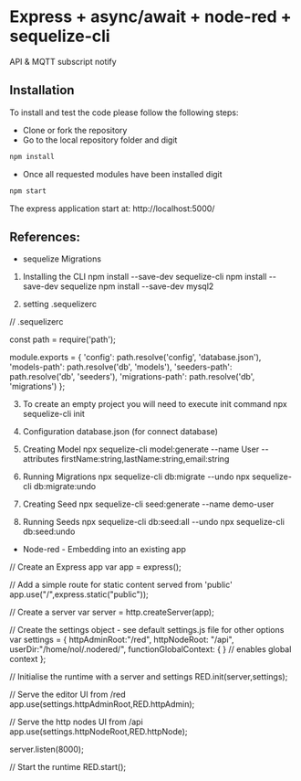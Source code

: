 # Express + async/await + node-red + sequelize-cli

API & MQTT subscript notify

## Installation

To install and test the code please follow the following steps:

* Clone or fork the repository
* Go to the local repository folder and digit 
```bash
npm install
```
* Once all requested modules have been installed digit
```bash
npm start
```
The express application start at: http://localhost:5000/

## References:
* sequelize Migrations
1. Installing the CLI
npm install --save-dev sequelize-cli
npm install --save-dev sequelize 
npm install --save-dev mysql2 

2. setting  .sequelizerc

// .sequelizerc

const path = require('path');
 
module.exports = {
  'config': path.resolve('config', 'database.json'),
  'models-path': path.resolve('db', 'models'),
  'seeders-path': path.resolve('db', 'seeders'),
  'migrations-path': path.resolve('db', 'migrations')
};

3. To create an empty project you will need to execute init command
   npx sequelize-cli init

4. Configuration database.json (for connect database)

5. Creating Model
   npx sequelize-cli model:generate --name User --attributes firstName:string,lastName:string,email:string

6. Running Migrations
   npx sequelize-cli db:migrate
   --undo
   npx sequelize-cli db:migrate:undo

7. Creating Seed
   npx sequelize-cli seed:generate --name demo-user

8. Running Seeds
   npx sequelize-cli db:seed:all
   --undo
   npx sequelize-cli db:seed:undo

* Node-red - Embedding into an existing app
 
// Create an Express app
var app = express();

// Add a simple route for static content served from 'public'
app.use("/",express.static("public"));

// Create a server
var server = http.createServer(app);

// Create the settings object - see default settings.js file for other options
var settings = {
    httpAdminRoot:"/red",
    httpNodeRoot: "/api",
    userDir:"/home/nol/.nodered/",
    functionGlobalContext: { }    // enables global context
};

// Initialise the runtime with a server and settings
RED.init(server,settings);

// Serve the editor UI from /red
app.use(settings.httpAdminRoot,RED.httpAdmin);

// Serve the http nodes UI from /api
app.use(settings.httpNodeRoot,RED.httpNode);

server.listen(8000);

// Start the runtime
RED.start();


